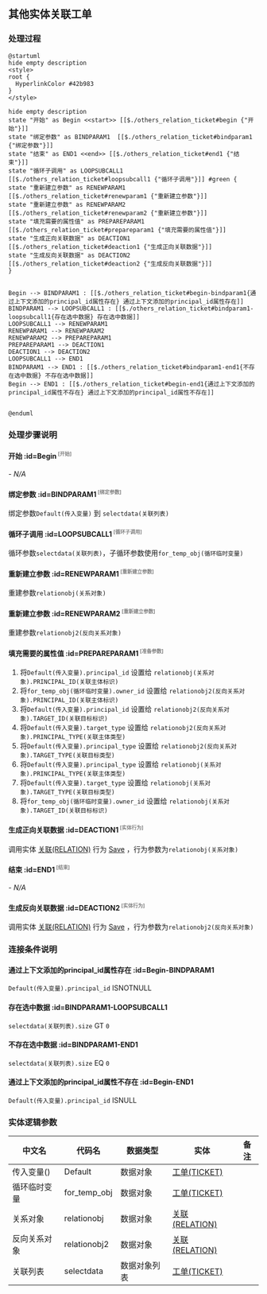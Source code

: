 ## 其他实体关联工单 <!-- {docsify-ignore-all} -->

   

### 处理过程

```plantuml
@startuml
hide empty description
<style>
root {
  HyperlinkColor #42b983
}
</style>

hide empty description
state "开始" as Begin <<start>> [[$./others_relation_ticket#begin {"开始"}]]
state "绑定参数" as BINDPARAM1  [[$./others_relation_ticket#bindparam1 {"绑定参数"}]]
state "结束" as END1 <<end>> [[$./others_relation_ticket#end1 {"结束"}]]
state "循环子调用" as LOOPSUBCALL1  [[$./others_relation_ticket#loopsubcall1 {"循环子调用"}]] #green {
state "重新建立参数" as RENEWPARAM1  [[$./others_relation_ticket#renewparam1 {"重新建立参数"}]]
state "重新建立参数" as RENEWPARAM2  [[$./others_relation_ticket#renewparam2 {"重新建立参数"}]]
state "填充需要的属性值" as PREPAREPARAM1  [[$./others_relation_ticket#prepareparam1 {"填充需要的属性值"}]]
state "生成正向关联数据" as DEACTION1  [[$./others_relation_ticket#deaction1 {"生成正向关联数据"}]]
state "生成反向关联数据" as DEACTION2  [[$./others_relation_ticket#deaction2 {"生成反向关联数据"}]]
}


Begin --> BINDPARAM1 : [[$./others_relation_ticket#begin-bindparam1{通过上下文添加的principal_id属性存在} 通过上下文添加的principal_id属性存在]]
BINDPARAM1 --> LOOPSUBCALL1 : [[$./others_relation_ticket#bindparam1-loopsubcall1{存在选中数据} 存在选中数据]]
LOOPSUBCALL1 --> RENEWPARAM1
RENEWPARAM1 --> RENEWPARAM2
RENEWPARAM2 --> PREPAREPARAM1
PREPAREPARAM1 --> DEACTION1
DEACTION1 --> DEACTION2
LOOPSUBCALL1 --> END1
BINDPARAM1 --> END1 : [[$./others_relation_ticket#bindparam1-end1{不存在选中数据} 不存在选中数据]]
Begin --> END1 : [[$./others_relation_ticket#begin-end1{通过上下文添加的principal_id属性不存在} 通过上下文添加的principal_id属性不存在]]


@enduml
```


### 处理步骤说明

#### 开始 :id=Begin<sup class="footnote-symbol"> <font color=gray size=1>[开始]</font></sup>



*- N/A*
#### 绑定参数 :id=BINDPARAM1<sup class="footnote-symbol"> <font color=gray size=1>[绑定参数]</font></sup>



绑定参数`Default(传入变量)` 到 `selectdata(关联列表)`
#### 循环子调用 :id=LOOPSUBCALL1<sup class="footnote-symbol"> <font color=gray size=1>[循环子调用]</font></sup>



循环参数`selectdata(关联列表)`，子循环参数使用`for_temp_obj(循环临时变量)`
#### 重新建立参数 :id=RENEWPARAM1<sup class="footnote-symbol"> <font color=gray size=1>[重新建立参数]</font></sup>



重建参数```relationobj(关系对象)```
#### 重新建立参数 :id=RENEWPARAM2<sup class="footnote-symbol"> <font color=gray size=1>[重新建立参数]</font></sup>



重建参数```relationobj2(反向关系对象)```
#### 填充需要的属性值 :id=PREPAREPARAM1<sup class="footnote-symbol"> <font color=gray size=1>[准备参数]</font></sup>



1. 将`Default(传入变量).principal_id` 设置给  `relationobj(关系对象).PRINCIPAL_ID(关联主体标识)`
2. 将`for_temp_obj(循环临时变量).owner_id` 设置给  `relationobj2(反向关系对象).PRINCIPAL_ID(关联主体标识)`
3. 将`Default(传入变量).principal_id` 设置给  `relationobj2(反向关系对象).TARGET_ID(关联目标标识)`
4. 将`Default(传入变量).target_type` 设置给  `relationobj2(反向关系对象).PRINCIPAL_TYPE(关联主体类型)`
5. 将`Default(传入变量).principal_type` 设置给  `relationobj2(反向关系对象).TARGET_TYPE(关联目标类型)`
6. 将`Default(传入变量).principal_type` 设置给  `relationobj(关系对象).PRINCIPAL_TYPE(关联主体类型)`
7. 将`Default(传入变量).target_type` 设置给  `relationobj(关系对象).TARGET_TYPE(关联目标类型)`
8. 将`for_temp_obj(循环临时变量).owner_id` 设置给  `relationobj(关系对象).TARGET_ID(关联目标标识)`

#### 生成正向关联数据 :id=DEACTION1<sup class="footnote-symbol"> <font color=gray size=1>[实体行为]</font></sup>



调用实体 [关联(RELATION)](module/Base/Relation.md) 行为 [Save](module/Base/Relation#行为) ，行为参数为`relationobj(关系对象)`

#### 结束 :id=END1<sup class="footnote-symbol"> <font color=gray size=1>[结束]</font></sup>



*- N/A*

#### 生成反向关联数据 :id=DEACTION2<sup class="footnote-symbol"> <font color=gray size=1>[实体行为]</font></sup>



调用实体 [关联(RELATION)](module/Base/Relation.md) 行为 [Save](module/Base/Relation#行为) ，行为参数为`relationobj2(反向关系对象)`


### 连接条件说明
#### 通过上下文添加的principal_id属性存在 :id=Begin-BINDPARAM1

`Default(传入变量).principal_id` ISNOTNULL
#### 存在选中数据 :id=BINDPARAM1-LOOPSUBCALL1

`selectdata(关联列表).size` GT `0`
#### 不存在选中数据 :id=BINDPARAM1-END1

`selectdata(关联列表).size` EQ `0`
#### 通过上下文添加的principal_id属性不存在 :id=Begin-END1

`Default(传入变量).principal_id` ISNULL


### 实体逻辑参数

|    中文名   |    代码名    |  数据类型    |  实体   |备注 |
| --------| --------| -------- | -------- | --------   |
|传入变量(<i class="fa fa-check"/></i>)|Default|数据对象|[工单(TICKET)](module/ProdMgmt/Ticket.md)||
|循环临时变量|for_temp_obj|数据对象|[工单(TICKET)](module/ProdMgmt/Ticket.md)||
|关系对象|relationobj|数据对象|[关联(RELATION)](module/Base/Relation.md)||
|反向关系对象|relationobj2|数据对象|[关联(RELATION)](module/Base/Relation.md)||
|关联列表|selectdata|数据对象列表|[工单(TICKET)](module/ProdMgmt/Ticket.md)||
